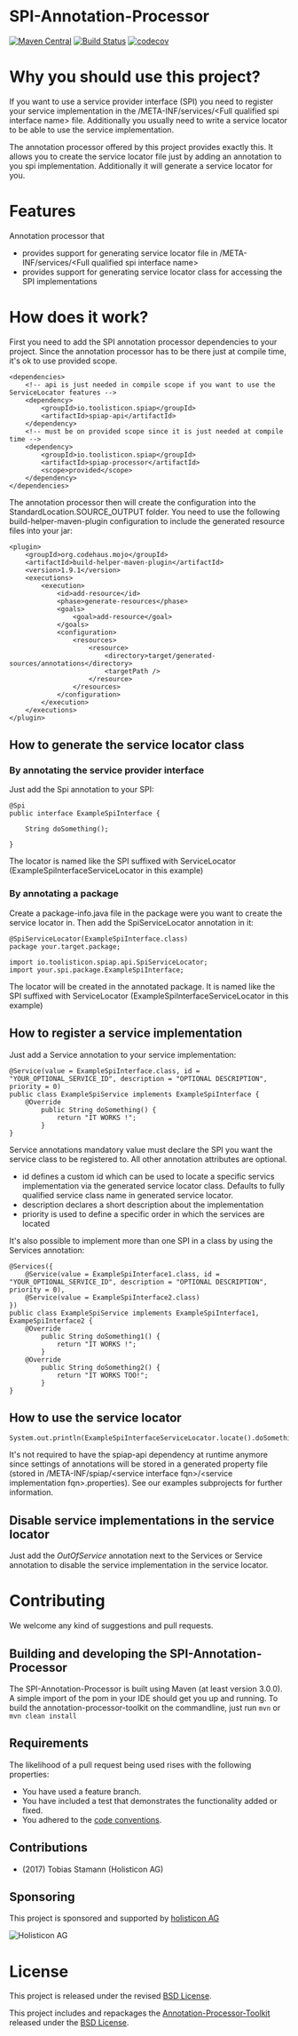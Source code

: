 # SPI-Annotation-Processor

[![Maven Central](https://maven-badges.herokuapp.com/maven-central/io.toolisticon.spiap/spiap-processor/badge.svg)](https://maven-badges.herokuapp.com/maven-central/io.toolisticon.spiap/spiap-processor)
[![Build Status](https://travis-ci.org/toolisticon/SPI-Annotation-Processor.svg?branch=master)](https://travis-ci.org/toolisticon/SPI-Annotation-Processor)
[![codecov](https://codecov.io/gh/toolisticon/SPI-Annotation-Processor/branch/master/graph/badge.svg)](https://codecov.io/gh/toolisticon/SPI-Annotation-Processor)

# Why you should use this project?

If you want to use a service provider interface (SPI) you need to register your service implementation in the /META-INF/services/&lt;Full qualified spi interface name&gt; file.
Additionally you usually need to write a service locator to be able to use the service implementation.

The annotation processor offered by this project provides exactly this. It allows you to create the service locator file just by adding an annotation to you spi implementation.
Additionally it will generate a service locator for you.  

# Features
Annotation processor that
- provides support for generating service locator file in /META-INF/services/&lt;Full qualified spi interface name&gt;
- provides support for generating service locator class for accessing the SPI implementations

# How does it work?

First you need to add the SPI annotation processor dependencies to your project.
Since the annotation processor has to be there just at compile time, it's ok to use provided scope.

	<dependencies>
	    <!-- api is just needed in compile scope if you want to use the ServiceLocator features -->
	    <dependency>
	        <groupId>io.toolisticon.spiap</groupId>
	        <artifactId>spiap-api</artifactId>
	    </dependency>
	    <!-- must be on provided scope since it is just needed at compile time -->
	    <dependency>
	        <groupId>io.toolisticon.spiap</groupId>
	        <artifactId>spiap-processor</artifactId>
	        <scope>provided</scope>
	    </dependency>
	</dependencies>

The annotation processor then will create the configuration into the StandardLocation.SOURCE_OUTPUT folder.
You need to use the following build-helper-maven-plugin configuration to include the generated resource files into your jar:

    <plugin>
        <groupId>org.codehaus.mojo</groupId>
        <artifactId>build-helper-maven-plugin</artifactId>
        <version>1.9.1</version>
        <executions>
            <execution>
                <id>add-resource</id>
                <phase>generate-resources</phase>
                <goals>
                    <goal>add-resource</goal>
                </goals>
                <configuration>
                    <resources>
                        <resource>
                            <directory>target/generated-sources/annotations</directory>
                            <targetPath />
                        </resource>
                    </resources>
                </configuration>
            </execution>
        </executions>
    </plugin>

## How to generate the service locator class
### By annotating the service provider interface
Just add the Spi annotation to your SPI:

	@Spi
	public interface ExampleSpiInterface {

	    String doSomething();

	}

The locator is named like the SPI suffixed with ServiceLocator (ExampleSpiInterfaceServiceLocator in this example)

### By annotating a package
Create a package-info.java file in the package were you want to create the service locator in.
Then add the SpiServiceLocator annotation in it:

    @SpiServiceLocator(ExampleSpiInterface.class)
    package your.target.package;

    import io.toolisticon.spiap.api.SpiServiceLocator;
    import your.spi.package.ExampleSpiInterface;

The locator will be created in the annotated package. It is named like the SPI suffixed with ServiceLocator (ExampleSpiInterfaceServiceLocator in this example)


## How to register a service implementation
Just add a Service annotation to your service implementation:

	@Service(value = ExampleSpiInterface.class, id = "YOUR_OPTIONAL_SERVICE_ID", description = "OPTIONAL DESCRIPTION", priority = 0)
	public class ExampleSpiService implements ExampleSpiInterface {
	    @Override
            public String doSomething() {
                return "IT WORKS !";
            }
	}

Service annotations mandatory value must declare the SPI you want the service class to be registered to.
All other annotation attributes are optional. 

- id defines a custom id which can be used to locate a specific servics implementation via the generated service locator class. Defaults to fully qualified service class name in generated service locator.
- description declares a short description about the implementation
- priority is used to define a specific order in which the services are located

It's also possible to implement more than one SPI in a class by using the Services annotation:
        
	@Services({
	    @Service(value = ExampleSpiInterface1.class, id = "YOUR_OPTIONAL_SERVICE_ID", description = "OPTIONAL DESCRIPTION", priority = 0),
	    @Service(value = ExampleSpiInterface2.class)
	})
	public class ExampleSpiService implements ExampleSpiInterface1, ExampeSpiInterface2 {
	    @Override
            public String doSomething1() {
                return "IT WORKS !";
            }
	    @Override
            public String doSomething2() {
                return "IT WORKS TOO!";
            }
	}

## How to use the service locator

	System.out.println(ExampleSpiInterfaceServiceLocator.locate().doSomething());


It's not required to have the spiap-api dependency at runtime anymore since settings of annotations will be stored in a generated property file (stored in /META-INF/spiap/&lt;service interface fqn&gt;/&lt;service implementation fqn&gt;.properties).
See our examples subprojects for further information.

## Disable service implementations in the service locator
Just add the _OutOfService_ annotation next to the Services or Service annotation to disable the service implementation in the service locator.

# Contributing

We welcome any kind of suggestions and pull requests.

## Building and developing the SPI-Annotation-Processor

The SPI-Annotation-Processor is built using Maven (at least version 3.0.0).
A simple import of the pom in your IDE should get you up and running. To build the annotation-processor-toolkit on the commandline, just run `mvn` or `mvn clean install`

## Requirements

The likelihood of a pull request being used rises with the following properties:

- You have used a feature branch.
- You have included a test that demonstrates the functionality added or fixed.
- You adhered to the [code conventions](http://www.oracle.com/technetwork/java/javase/documentation/codeconvtoc-136057.html).

## Contributions

- (2017) Tobias Stamann (Holisticon AG)

## Sponsoring

This project is sponsored and supported by [holisticon AG](http://www.holisticon.de/)

![Holisticon AG](https://raw.githubusercontent.com/toolisticon/toolisticon.github.io/master/holisticon-logo.png)
# License

This project is released under the revised [BSD License](LICENSE).

This project includes and repackages the [Annotation-Processor-Toolkit](https://github.com/holisticon/annotation-processor-toolkit) released under the  [BSD License](/3rdPartyLicenses/annotation-processor-toolkit/LICENSE.txt).
